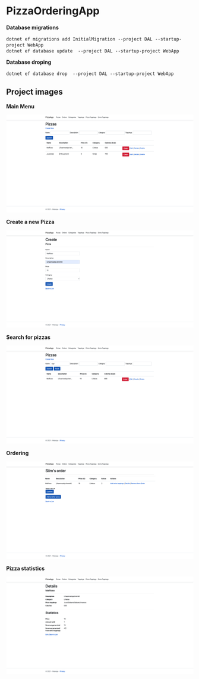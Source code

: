# PizzaOrderingApp


**Database migrations**

~~~
dotnet ef migrations add InitialMigration --project DAL --startup-project WebApp
dotnet ef database update  --project DAL --startup-project WebApp
~~~

**Database droping**

~~~
dotnet ef database drop  --project DAL --startup-project WebApp
~~~

## Project images

**Main Menu**

![picture](Images/PizzaMenu.png)


**Create a new Pizza**

![picture](Images/CreatePizza.png)

**Search for pizzas**

![picture](Images/Search.png)

**Ordering**

![picture](Images/OrderPizza.png)

**Pizza statistics**

![picture](Images/PizzaStatistics.png)